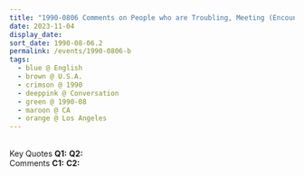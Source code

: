 ```yaml
---
title: "1990-0806 Comments on People who are Troubling, Meeting (Encounter) with a Journalist Who Asks for Comments, Los Angeles, CA, U.S.A."
date: 2023-11-04
display_date: 
sort_date: 1990-08-06.2
permalink: /events/1990-0806-b
tags:
  - blue @ English
  - brown @ U.S.A.
  - crimson @ 1990
  - deeppink @ Conversation
  - green @ 1990-08
  - maroon @ CA
  - orange @ Los Angeles
---
```


<br>

<wave-list>
  <list-title color="DarkSeaGreen" width="55">Key Quotes</list-title>
  <list-item color="BlanchedAlmond" width="280"><b>Q1:</b> <i></i></list-item>
  <list-item color="Lavender" width="280"><b>Q2:</b> <i></i></list-item>
</wave-list>

<br>

<wave-list>
  <list-title color="DarkSeaGreen" width="55">Comments</list-title>
  <list-item color="BlanchedAlmond" width="280"><b>C1:</b> <i></i></list-item>
  <list-item color="Lavender" width="280"><b>C2:</b> <i></i></list-item>
</wave-list>
